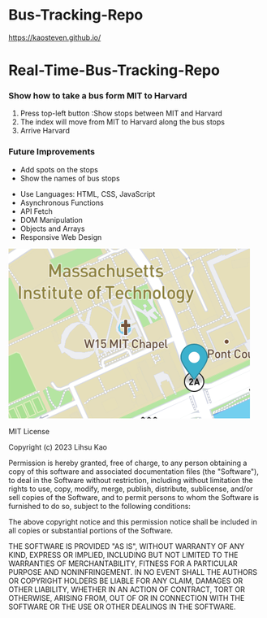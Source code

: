 # Bus-Tracking-Repo
<a>https://kaosteven.github.io/</a>
<h1>Real-Time-Bus-Tracking-Repo</h1>
<h3>Show how to take a bus form MIT to Harvard</h3>
<ol>
<li>Press top-left button :Show stops between MIT and Harvard</li>
<li>The index will move from MIT to Harvard along the bus stops</li>
<li>Arrive Harvard</li>
</ol>
<h3>Future Improvements</h3>
<ul>
<li>Add spots on the stops</li>
<li>Show the names of bus stops</li>
</ul>
<ul>
<li>Use Languages: HTML, CSS, JavaScript</li>
<li>Asynchronous Functions</li>
<li>API Fetch</li>
<li>DOM Manipulation</li>
<li>Objects and Arrays</li>
<li>Responsive Web Design</li>
</ul>
<img src="bustrack.png">
<p>MIT License

Copyright (c) 2023 Lihsu Kao

Permission is hereby granted, free of charge, to any person obtaining a copy
of this software and associated documentation files (the "Software"), to deal
in the Software without restriction, including without limitation the rights
to use, copy, modify, merge, publish, distribute, sublicense, and/or sell
copies of the Software, and to permit persons to whom the Software is
furnished to do so, subject to the following conditions:

The above copyright notice and this permission notice shall be included in all
copies or substantial portions of the Software.

THE SOFTWARE IS PROVIDED "AS IS", WITHOUT WARRANTY OF ANY KIND, EXPRESS OR
IMPLIED, INCLUDING BUT NOT LIMITED TO THE WARRANTIES OF MERCHANTABILITY,
FITNESS FOR A PARTICULAR PURPOSE AND NONINFRINGEMENT. IN NO EVENT SHALL THE
AUTHORS OR COPYRIGHT HOLDERS BE LIABLE FOR ANY CLAIM, DAMAGES OR OTHER
LIABILITY, WHETHER IN AN ACTION OF CONTRACT, TORT OR OTHERWISE, ARISING FROM,
OUT OF OR IN CONNECTION WITH THE SOFTWARE OR THE USE OR OTHER DEALINGS IN THE
SOFTWARE.</p>